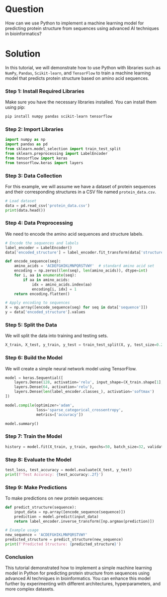 # Question

How can we use Python to implement a machine learning model for predicting protein structure from sequences using advanced AI techniques in bioinformatics?

# Solution

In this tutorial, we will demonstrate how to use Python with libraries such as `NumPy`, `Pandas`, `Scikit-learn`, and `TensorFlow` to train a machine learning model that predicts protein structure based on amino acid sequences. 

### Step 1: Install Required Libraries

Make sure you have the necessary libraries installed. You can install them using pip:

```bash
pip install numpy pandas scikit-learn tensorflow
```

### Step 2: Import Libraries

```python
import numpy as np
import pandas as pd
from sklearn.model_selection import train_test_split
from sklearn.preprocessing import LabelEncoder
from tensorflow import keras
from tensorflow.keras import layers
```

### Step 3: Data Collection

For this example, we will assume we have a dataset of protein sequences and their corresponding structures in a CSV file named `protein_data.csv`.

```python
# Load dataset
data = pd.read_csv('protein_data.csv')
print(data.head())
```

### Step 4: Data Preprocessing

We need to encode the amino acid sequences and structure labels.

```python
# Encode the sequences and labels
label_encoder = LabelEncoder()
data['encoded_structure'] = label_encoder.fit_transform(data['structure'])

def encode_sequence(seq):
    amino_acids = 'ACDEFGHIKLMNPQRSTVWY'  # standard amino acid set
    encoding = np.zeros((len(seq), len(amino_acids)), dtype=int)
    for i, aa in enumerate(seq):
        if aa in amino_acids:
            idx = amino_acids.index(aa)
            encoding[i, idx] = 1
    return encoding.flatten()

# Apply encoding to sequences
X = np.array([encode_sequence(seq) for seq in data['sequence']])
y = data['encoded_structure'].values
```

### Step 5: Split the Data

We will split the data into training and testing sets.

```python
X_train, X_test, y_train, y_test = train_test_split(X, y, test_size=0.2, random_state=42)
```

### Step 6: Build the Model

We will create a simple neural network model using TensorFlow.

```python
model = keras.Sequential([
    layers.Dense(128, activation='relu', input_shape=(X_train.shape[1],)),
    layers.Dense(64, activation='relu'),
    layers.Dense(len(label_encoder.classes_), activation='softmax')
])

model.compile(optimizer='adam',
              loss='sparse_categorical_crossentropy',
              metrics=['accuracy'])

model.summary()
```

### Step 7: Train the Model

```python
history = model.fit(X_train, y_train, epochs=50, batch_size=32, validation_data=(X_test, y_test))
```

### Step 8: Evaluate the Model

```python
test_loss, test_accuracy = model.evaluate(X_test, y_test)
print(f'Test Accuracy: {test_accuracy:.2f}')
```

### Step 9: Make Predictions

To make predictions on new protein sequences:

```python
def predict_structure(sequence):
    input_data = np.array([encode_sequence(sequence)])
    prediction = model.predict(input_data)
    return label_encoder.inverse_transform([np.argmax(prediction)])

# Example usage
new_sequence = 'ACDEFGHIKLMNPQRSTVWY'
predicted_structure = predict_structure(new_sequence)
print(f'Predicted Structure: {predicted_structure}')
```

### Conclusion

This tutorial demonstrated how to implement a simple machine learning model in Python for predicting protein structure from sequences using advanced AI techniques in bioinformatics. You can enhance this model further by experimenting with different architectures, hyperparameters, and more complex datasets.